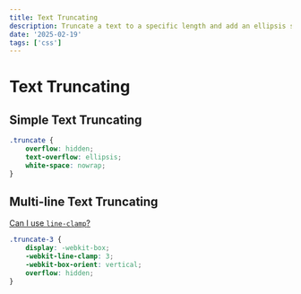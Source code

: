```yaml
---
title: Text Truncating
description: Truncate a text to a specific length and add an ellipsis string.
date: '2025-02-19'
tags: ['css']
---
```


# Text Truncating

## Simple Text Truncating

```css
.truncate {
    overflow: hidden;
    text-overflow: ellipsis;
    white-space: nowrap;
}
```

## Multi-line Text Truncating

[Can I use `line-clamp`?](https://caniuse.com/css-line-clamp)

```css
.truncate-3 {
    display: -webkit-box;
    -webkit-line-clamp: 3;
    -webkit-box-orient: vertical;
    overflow: hidden;
}
```
